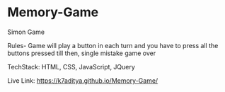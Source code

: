 # Memory-Game
Simon Game 

Rules- Game will play a button in each turn and you have to press all the buttons pressed till then, single mistake game over

TechStack: HTML, CSS, JavaScript, JQuery

Live Link: https://k7aditya.github.io/Memory-Game/
